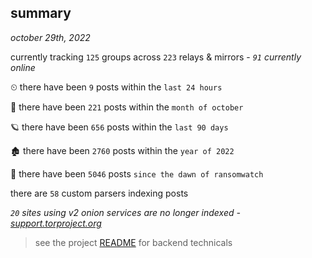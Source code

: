 
## summary
_october 29th, 2022_

currently tracking `125` groups across `223` relays & mirrors - _`91` currently online_

⏲ there have been `9` posts within the `last 24 hours`

🦈 there have been `221` posts within the `month of october`

🪐 there have been `656` posts within the `last 90 days`

🏚 there have been `2760` posts within the `year of 2022`

🦕 there have been `5046` posts `since the dawn of ransomwatch`

there are `58` custom parsers indexing posts

_`20` sites using v2 onion services are no longer indexed - [support.torproject.org](https://support.torproject.org/onionservices/v2-deprecation/)_

> see the project [README](https://github.com/joshhighet/ransomwatch#ransomwatch--) for backend technicals
